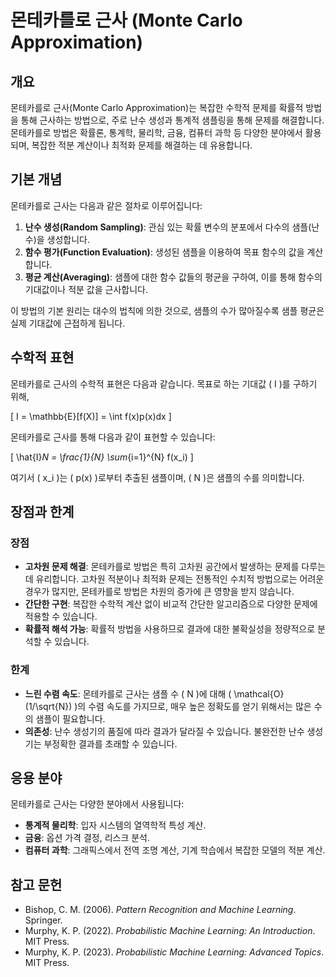 # 몬테카를로 근사 (Monte Carlo Approximation)

## 개요
몬테카를로 근사(Monte Carlo Approximation)는 복잡한 수학적 문제를 확률적 방법을 통해 근사하는 방법으로, 주로 난수 생성과 통계적 샘플링을 통해 문제를 해결합니다. 몬테카를로 방법은 확률론, 통계학, 물리학, 금융, 컴퓨터 과학 등 다양한 분야에서 활용되며, 복잡한 적분 계산이나 최적화 문제를 해결하는 데 유용합니다.

## 기본 개념
몬테카를로 근사는 다음과 같은 절차로 이루어집니다:

1. **난수 생성(Random Sampling)**: 관심 있는 확률 변수의 분포에서 다수의 샘플(난수)을 생성합니다.
2. **함수 평가(Function Evaluation)**: 생성된 샘플을 이용하여 목표 함수의 값을 계산합니다.
3. **평균 계산(Averaging)**: 샘플에 대한 함수 값들의 평균을 구하여, 이를 통해 함수의 기대값이나 적분 값을 근사합니다.

이 방법의 기본 원리는 대수의 법칙에 의한 것으로, 샘플의 수가 많아질수록 샘플 평균은 실제 기대값에 근접하게 됩니다.

## 수학적 표현
몬테카를로 근사의 수학적 표현은 다음과 같습니다. 목표로 하는 기대값 \( I \)를 구하기 위해, 

\[
I = \mathbb{E}[f(X)] = \int f(x)p(x)dx
\]

몬테카를로 근사를 통해 다음과 같이 표현할 수 있습니다:

\[
\hat{I}_N = \frac{1}{N} \sum_{i=1}^{N} f(x_i)
\]

여기서 \( x_i \)는 \( p(x) \)로부터 추출된 샘플이며, \( N \)은 샘플의 수를 의미합니다.

## 장점과 한계
### 장점
- **고차원 문제 해결**: 몬테카를로 방법은 특히 고차원 공간에서 발생하는 문제를 다루는 데 유리합니다. 고차원 적분이나 최적화 문제는 전통적인 수치적 방법으로는 어려운 경우가 많지만, 몬테카를로 방법은 차원의 증가에 큰 영향을 받지 않습니다.
- **간단한 구현**: 복잡한 수학적 계산 없이 비교적 간단한 알고리즘으로 다양한 문제에 적용할 수 있습니다.
- **확률적 해석 가능**: 확률적 방법을 사용하므로 결과에 대한 불확실성을 정량적으로 분석할 수 있습니다.

### 한계
- **느린 수렴 속도**: 몬테카를로 근사는 샘플 수 \( N \)에 대해 \( \mathcal{O}(1/\sqrt{N}) \)의 수렴 속도를 가지므로, 매우 높은 정확도를 얻기 위해서는 많은 수의 샘플이 필요합니다.
- **의존성**: 난수 생성기의 품질에 따라 결과가 달라질 수 있습니다. 불완전한 난수 생성기는 부정확한 결과를 초래할 수 있습니다.

## 응용 분야
몬테카를로 근사는 다양한 분야에서 사용됩니다:
- **통계적 물리학**: 입자 시스템의 열역학적 특성 계산.
- **금융**: 옵션 가격 결정, 리스크 분석.
- **컴퓨터 과학**: 그래픽스에서 전역 조명 계산, 기계 학습에서 복잡한 모델의 적분 계산.

## 참고 문헌
- Bishop, C. M. (2006). *Pattern Recognition and Machine Learning*. Springer.
- Murphy, K. P. (2022). *Probabilistic Machine Learning: An Introduction*. MIT Press.
- Murphy, K. P. (2023). *Probabilistic Machine Learning: Advanced Topics*. MIT Press.
